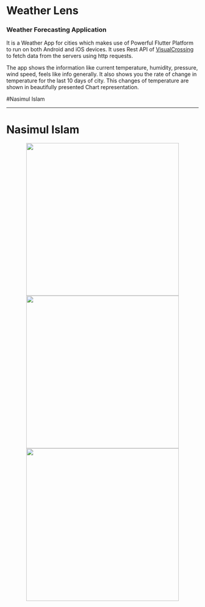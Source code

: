 <html>
<body>

# Weather Lens 
### Weather Forecasting Application

It is a Weather App for cities which makes use of Powerful Flutter Platform to run on both Android and iOS devices. It uses Rest API of [VisualCrossing](https://weather.visualcrossing.com) to fetch data from the servers using http requests.


The app shows the information like current temperature, humidity, pressure, wind speed, feels like info generally. It also shows you the rate of change in temperature for the last 10 days of city. This changes of temperature are shown in beautifully presented Chart representation.</h4></p>
#Nasimul Islam

***
# Nasimul Islam
<p align = center >
  <img src = "https://github.com/heyprincesingh/Weather_lens/blob/master/gitassets/1.jpg" height = "400">
  <img src = "https://github.com/heyprincesingh/Weather_lens/blob/master/gitassets/2.jpg" height = "400">
  <img src = "https://github.com/heyprincesingh/Weather_lens/blob/master/gitassets/3.jpg" height = "400">
   </p>
</body>
</html>

